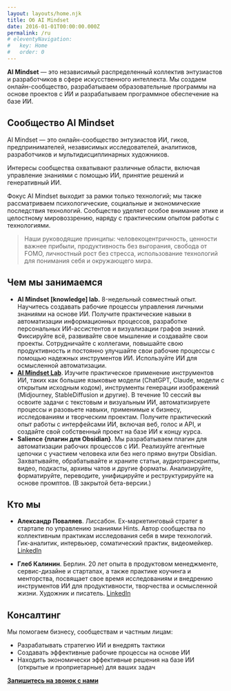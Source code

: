 ```yaml
---
layout: layouts/home.njk
title: Об AI Mindset
date: 2016-01-01T00:00:00.000Z
permalink: /ru
# eleventyNavigation:
#   key: Home
#   order: 0
---
```


**AI Mindset** — это независимый распределенный коллектив энтузиастов и разработчиков в сфере искусственного интеллекта. Мы создаем онлайн-сообщество, разрабатываем образовательные программы на основе проектов с ИИ и разрабатываем программное обеспечение на базе ИИ.

## Сообщество AI Mindset

AI Mindset — это онлайн-сообщество энтузиастов ИИ, гиков, предпринимателей, независимых исследователей, аналитиков, разработчиков и мультидисциплинарных художников.

Интересы сообщества охватывают различные области, включая управление знаниями с помощью ИИ, принятие решений и генеративный ИИ.

Фокус AI Mindset выходит за рамки только технологий; мы также рассматриваем психологические, социальные и экономические последствия технологий. Сообщество уделяет особое внимание этике и целостному мировоззрению, наряду с практическим опытом работы с технологиями.

> Наши руководящие принципы: человекоцентричность, ценности важнее прибыли, продуктивность без выгорания, свобода от FOMO, личностный рост без стресса, использование технологий для понимания себя и окружающего мира.

## Чем мы занимаемся

- **AI Mindset [knowledge] lab.** 8-недельный совместный опыт. Научитесь создавать рабочие процессы управления личными знаниями на основе ИИ. Получите практические навыки в автоматизации информационных процессов, разработке персональных ИИ-ассистентов и визуализации графов знаний. Фиксируйте всё, развивайте свое мышление и создавайте свои проекты. Сотрудничайте с коллегами, повышайте свою продуктивность и постоянно улучшайте свои рабочие процессы с помощью надежных инструментов ИИ. Используйте ИИ для осмысленной автоматизации.
- **[AI Mindset Lab](https://knowledge.aimindset.org/https://knowledge.aimindset.org/ai-mindset-v)**. Изучите практическое применение инструментов ИИ, таких как большие языковые модели (ChatGPT, Claude, модели с открытым исходным кодом), инструменты генерации изображений (Midjourney, StableDiffusion и другие). В течение 10 сессий вы освоите задачи с текстовым и визуальным ИИ, автоматизируете процессы и разовьете навыки, применимые к бизнесу, исследованиям и творческим проектам. Получите практический опыт работы с интерфейсами ИИ, включая веб, голос и API, и создайте свой собственный проект на базе ИИ к концу курса. 
- **Salience {плагин для Obsidian}**. Мы разрабатываем плагин для автоматизации рабочих процессов с ИИ. Реализуйте агентные цепочки с участием человека или без него прямо внутри Obsidian. Захватывайте, обрабатывайте и храните статьи, аудиотранскрипты, видео, подкасты, архивы чатов и другие форматы. Анализируйте, форматируйте, переводите, унифицируйте и реструктурируйте на основе промптов. (В закрытой бета-версии.)

## Кто мы

- **Александр Поваляев**. Лиссабон. Ex-маркетинговый стратег в стартапе по управлению знаниями Hints. Автор сообщества по коллективным практикам исследования себя в мире технологий. Гик-аналитик, интервьюер, соматический практик, видеомейкер. [LinkedIn](https://www.linkedin.com/in/povaliaev/)

- **Глеб Калинин**. Берлин. 20 лет опыта в продуктовом менеджменте, сервис-дизайне и стартапах, а также практике коучинга и менторства, посвящает свое время исследованиям и внедрению инструментов ИИ для продуктивности, творчества и осмысленной жизни. Художник и писатель. [LinkedIn](https://www.linkedin.com/in/glebkalinin/)

## Консалтинг

Мы помогаем бизнесу, сообществам и частным лицам:

- Разрабатывать стратегию ИИ и внедрять тактики
- Создавать эффективные рабочие процессы на основе ИИ
- Находить экономически эффективные решения на базе ИИ (открытые и проприетарные) для ваших задач

**[Запишитесь на звонок с нами](https://cal.com/team/ai-mindset/ai-mindset-team-call)**